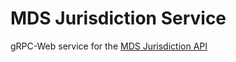 # MDS Jurisdiction Service

gRPC-Web service for the [MDS Jurisdiction API](../mds-jurisdiction-api/README.md)
